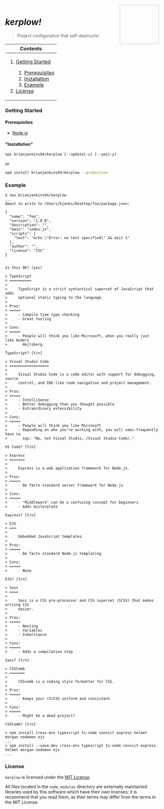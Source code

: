 <img height="128px" width="128px" align="right" />

# _kerplow!_

> Project configuration that self-destructs!

<table>
	<thead>
		<tr>
			<th align="center"><strong>Contents</strong></th>
		</tr>
	</thead>
	<tbody>
		<tr>
			<td>
				<ol>
					<li><a href="#getting-started">Getting Started</a></li>
					<ol>
						<li><a href="#prerequisites">Prerequisites</a></li>
						<li><a href="#installation">Installation</a></li>
						<li><a href="#example">Example</a></li>
					</ol>
					<li><a href="#license">License</a></li>
				</ol>
			</td>
		</tr>
	</tbody>
</table>

### Getting Started

#### Prerequisites

-	[Node.js](https://nodejs.org/en/download/)

#### "Installation"

```bash
npx brianjenkins94/kerplow [--update|-u] [--yes|-y]
```

_or_

```bash
npm install brianjenkins94/kerplow --production
```

### Example

```
$ npx brianjenkins94/kerplow
...
About to write to /Users/bjenks/Desktop/foo/package.json:

{
  "name": "foo",
  "version": "1.0.0",
  "description": "",
  "main": "index.js",
  "scripts": {
    "test": "echo \"Error: no test specified\" && exit 1"
  },
  "author": "",
  "license": "ISC"
}


Is this OK? (yes) 

> TypeScript
> ==========
>
>     TypeScript is a strict syntactical superset of JavaScript that adds
>     optional static typing to the language.
>
> Pros:
> =====
>     - Compile time type checking
>     - Great tooling
>
> Cons:
> =====
>     - People will think you like Microsoft, when you really just like Anders
>       Hejlsberg.

TypeScript? [Y/n] 

> Visual Studio Code
> ==================
>
>     Visual Studio Code is a code editor with support for debugging, source
>     control, and IDE-like code navigation and project management.
>
> Pros:
> =====
>     - IntelliSense
>     - Better debugging than you thought possible
>     - Extraordinary extensibility
>
> Cons:
> =====
>     - People will think you like Microsoft
>     - Depending on who you're working with, you will semi-frequently have to
>       say: "No, not Visual Studio, /Visual Studio Code/."

VS Code? [Y/n] 

> Express
> =======
>
>     Express is a web application framework for Node.js.
>
> Pros:
> =====
>     - De facto standard server framework for Node.js
>
> Cons:
> =====
>     - "Middleware" can be a confusing concept for beginners
>     - Adds boilerplate

Express? [Y/n] 

> EJS
> ===
>
>     Embedded JavaScript templates.
>
> Pros:
> =====
>     - De facto standard Node.js templating
>
> Cons:
> =====
>     - None

EJS? [Y/n] 

> Sass
> ====
>
>     Sass is a CSS pre-processor and CSS superset (SCSS) that makes writing CSS
>     easier.
>
> Pros:
> =====
>     - Nesting
>     - Variables
>     - Inheritance
>
> Cons:
> =====
>     - Adds a compilation step

Sass? [Y/n] 

> CSSComb
> =======
>
>     CSScomb is a coding style formatter for CSS.
>
> Pros:
> =====
>     - Keeps your (S)CSS uniform and consistent
>
> Cons:
> =====
>     - Might be a dead project?

CSSComb? [Y/n] 

> npm install cross-env typescript ts-node convict express helmet morgan nodemon ejs
...
> npm install --save-dev cross-env typescript ts-node convict express helmet morgan nodemon ejs
...
```

### License

`kerplow` is licensed under the [MIT License](https://github.com/brianjenkins94/kerplow/blob/master/kerplow/LICENSE).

All files located in the `node_modules` directory are externally maintained libraries used by this software which have their own licenses; it is recommend that you read them, as their terms may differ from the terms in the MIT License.
